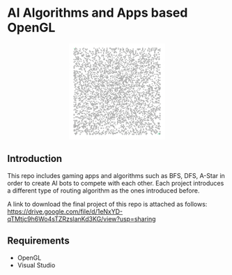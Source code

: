 # AI Algorithms and Apps based OpenGL

<p align="center">
  <img width=220 height=220 src="pathfinding.gif">
</p>

## Introduction

This repo includes gaming apps and algorithms such as BFS, DFS, A-Star in order to create AI bots to compete with each other. Each project introduces a different type of routing algorithm as the ones introduced before.

A link to download the final project of this repo is attached as follows:
https://drive.google.com/file/d/1eNxYD-qTMtjc9h6Wo4sTZRzslanKd3KG/view?usp=sharing

## Requirements

* OpenGL
* Visual Studio
